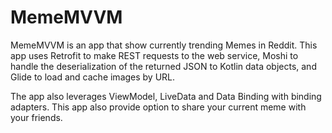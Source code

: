 # MemeMVVM
MemeMVVM is an app that show currently trending Memes in Reddit.
This app uses Retrofit to make REST requests to the web service, 
Moshi to handle the deserialization of the returned JSON to Kotlin data objects, 
and Glide to load and cache images by URL.

The app also leverages ViewModel, LiveData and Data Binding with binding adapters.
This app also provide option to share your current meme with your friends.
